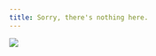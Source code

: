 ```yaml
---
title: Sorry, there's nothing here.
---
```


![](https://http.cat/404)

<script>
if (window.location.href.endsWith('/')) {
  window.location.href = window.location.href.slice(0, window.location.href.length-1) + ".html"
} else {
  stuff = window.location.href.split('/')
  if (!stuff[stuff.length-1].includes('.')) {
    window.location.href = window.location.href + ".html"
  }
}
</script>